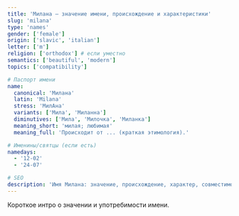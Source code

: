 ```yaml
---
title: 'Милана — значение имени, происхождение и характеристики'
slug: 'milana'
type: 'names'
gender: ['female']
origin: ['slavic', 'italian']
letter: ['m']
religion: ['orthodox'] # если уместно
semantics: ['beautiful', 'modern']
topics: ['compatibility']

# Паспорт имени
name:
  canonical: 'Милана'
  latin: 'Milana'
  stress: 'МилАна'
  variants: ['Мила', 'Миланна']
  diminutives: ['Мила', 'Милочка', 'Миланка']
  meaning_short: 'милая; любимая'
  meaning_full: 'Происходит от ... (краткая этимология).'

# Именины/святцы (если есть)
namedays:
  - '12-02'
  - '24-07'

# SEO
description: 'Имя Милана: значение, происхождение, характер, совместимость, формы и именины.'
---
```


Короткое интро о значении и употребимости имени.

